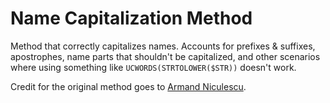 # Name Capitalization Method
Method that correctly capitalizes names.  Accounts for prefixes &amp; suffixes, apostrophes, name parts that shouldn't be capitalized, and other scenarios where using something like `UCWORDS(STRTOLOWER($STR))` doesn't work.    

Credit for the original method goes to [Armand Niculescu](https://www.media-division.com/correct-name-capitalization-in-php/).
